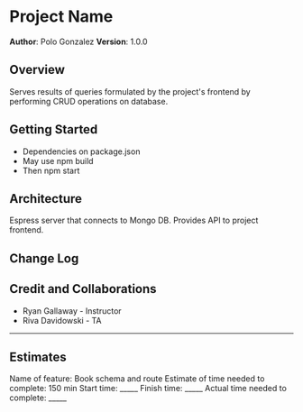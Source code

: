 # Project Name

**Author**: Polo Gonzalez
**Version**: 1.0.0

## Overview
Serves results of queries formulated by the project's frontend by performing CRUD operations on database.

## Getting Started
- Dependencies on package.json
- May use npm build
- Then npm start

## Architecture
Espress server that connects to Mongo DB.  Provides API to project frontend.

## Change Log
<!-- Use this area to document the iterative changes made to your application as each feature is successfully implemented. Use time stamps. Here's an example:

01-01-2001 4:59pm - Application now has a fully-functional express server, with a GET route for the location resource. -->

## Credit and Collaborations
- Ryan Gallaway - Instructor
- Riva Davidowski - TA

---

## Estimates
Name of feature: Book schema and route
Estimate of time needed to complete: 150 min
Start time: _____
Finish time: _____
Actual time needed to complete: _____
